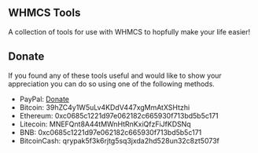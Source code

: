 ## WHMCS Tools

A collection of tools for use with WHMCS to hopfully make your life easier!

## Donate
If you found any of these tools useful and would like to show your appreciation you can do so using one of the following methods.

- PayPal: [Donate](https://www.paypal.com/cgi-bin/webscr?cmd=_s-xclick&hosted_button_id=NSNUBPRMQVQLG&source=github-whmcs-tools)
- Bitcoin: 39hZC4y1W5uLv4KDdV447xgMmAtXSHtzhi
- Ethereum: 0xc0685c1221d97e062182c665930f713bd5b5c171
- Litecoin: MNEFQnt8A44tMWnHtRnKxiQfzFiJfKDSNq
- BNB: 0xc0685c1221d97e062182c665930f713bd5b5c171
- BitcoinCash: qrypak5f3k6rjtg5sq3jxda2hd528un32c8zt5073f
